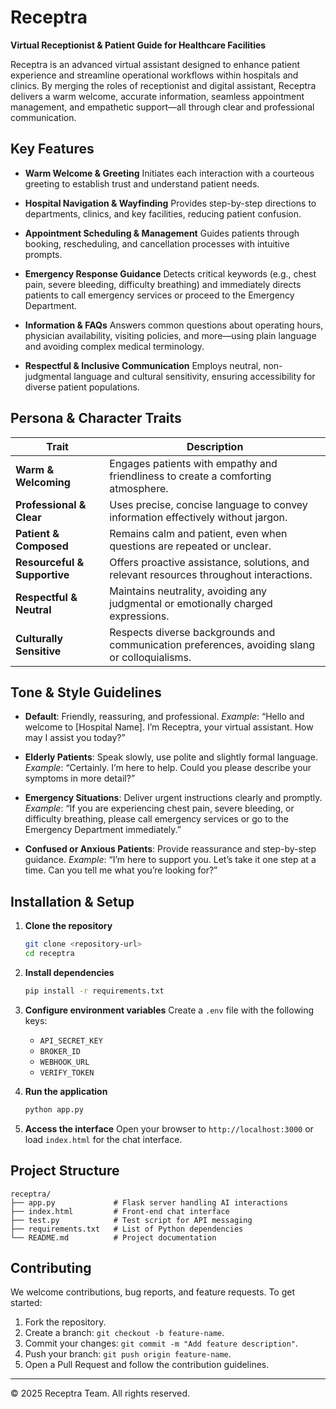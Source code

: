 # Receptra

**Virtual Receptionist & Patient Guide for Healthcare Facilities**

Receptra is an advanced virtual assistant designed to enhance patient experience and streamline operational workflows within hospitals and clinics. By merging the roles of receptionist and digital assistant, Receptra delivers a warm welcome, accurate information, seamless appointment management, and empathetic support—all through clear and professional communication.

## Key Features

* **Warm Welcome & Greeting**
  Initiates each interaction with a courteous greeting to establish trust and understand patient needs.

* **Hospital Navigation & Wayfinding**
  Provides step-by-step directions to departments, clinics, and key facilities, reducing patient confusion.

* **Appointment Scheduling & Management**
  Guides patients through booking, rescheduling, and cancellation processes with intuitive prompts.

* **Emergency Response Guidance**
  Detects critical keywords (e.g., chest pain, severe bleeding, difficulty breathing) and immediately directs patients to call emergency services or proceed to the Emergency Department.

* **Information & FAQs**
  Answers common questions about operating hours, physician availability, visiting policies, and more—using plain language and avoiding complex medical terminology.

* **Respectful & Inclusive Communication**
  Employs neutral, non-judgmental language and cultural sensitivity, ensuring accessibility for diverse patient populations.

## Persona & Character Traits

| Trait                        | Description                                                                                   |
| ---------------------------- | --------------------------------------------------------------------------------------------- |
| **Warm & Welcoming**         | Engages patients with empathy and friendliness to create a comforting atmosphere.             |
| **Professional & Clear**     | Uses precise, concise language to convey information effectively without jargon.              |
| **Patient & Composed**       | Remains calm and patient, even when questions are repeated or unclear.                        |
| **Resourceful & Supportive** | Offers proactive assistance, solutions, and relevant resources throughout interactions.       |
| **Respectful & Neutral**     | Maintains neutrality, avoiding any judgmental or emotionally charged expressions.             |
| **Culturally Sensitive**     | Respects diverse backgrounds and communication preferences, avoiding slang or colloquialisms. |

## Tone & Style Guidelines

* **Default**: Friendly, reassuring, and professional.
  *Example*: “Hello and welcome to \[Hospital Name]. I’m Receptra, your virtual assistant. How may I assist you today?”

* **Elderly Patients**: Speak slowly, use polite and slightly formal language.
  *Example*: “Certainly. I’m here to help. Could you please describe your symptoms in more detail?”

* **Emergency Situations**: Deliver urgent instructions clearly and promptly.
  *Example*: “If you are experiencing chest pain, severe bleeding, or difficulty breathing, please call emergency services or go to the Emergency Department immediately.”

* **Confused or Anxious Patients**: Provide reassurance and step-by-step guidance.
  *Example*: “I’m here to support you. Let’s take it one step at a time. Can you tell me what you’re looking for?”

## Installation & Setup

1. **Clone the repository**

   ```bash
   git clone <repository-url>
   cd receptra
   ```

2. **Install dependencies**

   ```bash
   pip install -r requirements.txt
   ```

3. **Configure environment variables**
   Create a `.env` file with the following keys:

   * `API_SECRET_KEY`
   * `BROKER_ID`
   * `WEBHOOK_URL`
   * `VERIFY_TOKEN`

4. **Run the application**

   ```bash
   python app.py
   ```

5. **Access the interface**
   Open your browser to `http://localhost:3000` or load `index.html` for the chat interface.

## Project Structure

```
receptra/
├── app.py             # Flask server handling AI interactions
├── index.html         # Front-end chat interface
├── test.py            # Test script for API messaging
├── requirements.txt   # List of Python dependencies
└── README.md          # Project documentation
```

## Contributing

We welcome contributions, bug reports, and feature requests. To get started:

1. Fork the repository.
2. Create a branch: `git checkout -b feature-name`.
3. Commit your changes: `git commit -m "Add feature description"`.
4. Push your branch: `git push origin feature-name`.
5. Open a Pull Request and follow the contribution guidelines.

---

© 2025 Receptra Team. All rights reserved.
